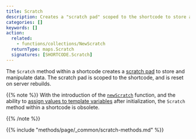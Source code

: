 ```yaml
---
title: Scratch
description: Creates a "scratch pad" scoped to the shortcode to store and manipulate data. 
categories: []
keywords: []
action:
  related:
    - functions/collections/NewScratch
  returnType: maps.Scratch
  signatures: [SHORTCODE.Scratch]
---
```


The `Scratch` method within a shortcode creates a [scratch pad] to store and manipulate data. The scratch pad is scoped to the shortcode, and is reset on server rebuilds.

{{% note %}}
With the introduction of the [`newScratch`] function, and the ability to [assign values to template variables] after initialization, the `Scratch` method within a shortcode is obsolete.

[assign values to template variables]: https://go.dev/doc/go1.11#text/template
[`newScratch`]: /functions/collections/newscratch/
{{% /note %}}

[scratch pad]: /getting-started/glossary/#scratch-pad

{{% include "methods/page/_common/scratch-methods.md" %}}
